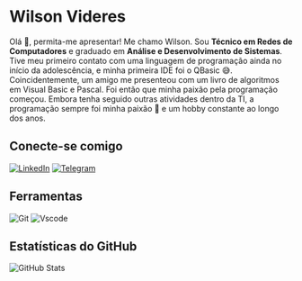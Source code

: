# Wilson Videres
Olá 👋, permita-me apresentar! Me chamo Wilson. Sou **Técnico em Redes de Computadores** e graduado em **Análise e Desenvolvimento de Sistemas**. Tive meu primeiro contato com uma linguagem de programação ainda no início da adolescência, e minha primeira IDE foi o QBasic 😅. Coincidentemente, um amigo me presenteou com um livro de algoritmos em Visual Basic e Pascal. Foi então que minha paixão pela programação começou. Embora tenha seguido outras atividades dentro da TI, a programação sempre foi minha paixão 💙 e um hobby constante ao longo dos anos.

## Conecte-se comigo

[![LinkedIn](https://img.shields.io/badge/LinkedIn-0077B5?style=for-the-badge&logo=linkedin&logoColor=white)](https://www.linkedin.com/in/wilsonvideres/) 
[![Telegram](https://img.shields.io/badge/Telegram-000?style=for-the-badge&logo=telegram&logoColor=2CA5E0)](https://t.me/wilsonvideres)

## Ferramentas

![Git](https://img.shields.io/badge/GIT-E44C30?style=for-the-badge&logo=git&logoColor=white)
![Vscode](https://img.shields.io/badge/Vscode-007ACC?style=for-the-badge&logo=visual-studio-code&logoColor=white)

## Estatísticas do GitHub

![GitHub Stats](https://github-readme-stats.vercel.app/api?username=wilsonvideres&theme=transparent&bg_color=000&border_color=30A3DC&show_icons=true&icon_color=30A3DC&title_color=30A3DC&text_color=FFF)


